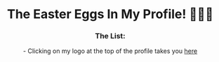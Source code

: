 <h1 align="center" style="border-bottom: none">
    The Easter Eggs In My Profile! 🥚🐣🐇
</h1>
<h3 align="center" style="border-bottom: none">
    The List:
</h3>
<p align="center" style="border-bottom: none">
    - Clicking on my logo at the top of the profile takes you <a href="https://github.com/dopevog/dopevog/blob/main/files/face.md">here</a>
</p>
